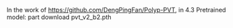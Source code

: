 In the work of https://github.com/DengPingFan/Polyp-PVT, in 4.3 Pretrained model: part download pvt_v2_b2.pth
